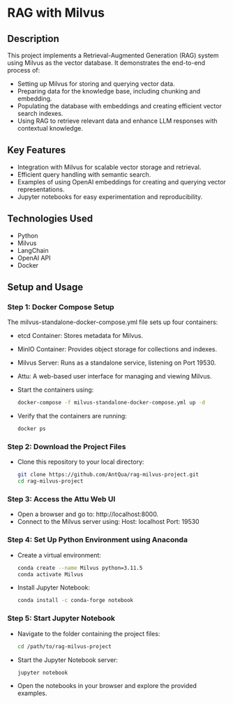 # RAG with Milvus

## Description
This project implements a Retrieval-Augmented Generation (RAG) system using Milvus as the vector database. It demonstrates the end-to-end process of:
- Setting up Milvus for storing and querying vector data.
- Preparing data for the knowledge base, including chunking and embedding.
- Populating the database with embeddings and creating efficient vector search indexes.
- Using RAG to retrieve relevant data and enhance LLM responses with contextual knowledge.

## Key Features
- Integration with Milvus for scalable vector storage and retrieval.
- Efficient query handling with semantic search.
- Examples of using OpenAI embeddings for creating and querying vector representations.
- Jupyter notebooks for easy experimentation and reproducibility.

## Technologies Used
- Python
- Milvus
- LangChain
- OpenAI API
- Docker

## Setup and Usage

### Step 1: Docker Compose Setup
The milvus-standalone-docker-compose.yml file sets up four containers:
- etcd Container: Stores metadata for Milvus.
- MinIO Container: Provides object storage for collections and indexes.
- Milvus Server: Runs as a standalone service, listening on Port 19530.
- Attu: A web-based user interface for managing and viewing Milvus.

- Start the containers using: 
  ```bash
  docker-compose -f milvus-standalone-docker-compose.yml up -d
- Verify that the containers are running:
  ```bash
  docker ps

### Step 2: Download the Project Files
- Clone this repository to your local directory:
  ```bash
  git clone https://github.com/AntQua/rag-milvus-project.git
  cd rag-milvus-project

### Step 3: Access the Attu Web UI
- Open a browser and go to: http://localhost:8000.
- Connect to the Milvus server using:
Host: localhost
Port: 19530

### Step 4: Set Up Python Environment using Anaconda
- Create a virtual environment:
  ```bash
  conda create --name Milvus python=3.11.5
  conda activate Milvus
- Install Jupyter Notebook:
  ```bash
  conda install -c conda-forge notebook

### Step 5: Start Jupyter Notebook
- Navigate to the folder containing the project files:
    ```bash
  cd /path/to/rag-milvus-project
- Start the Jupyter Notebook server:
    ```bash
    jupyter notebook
- Open the notebooks in your browser and explore the provided examples.
